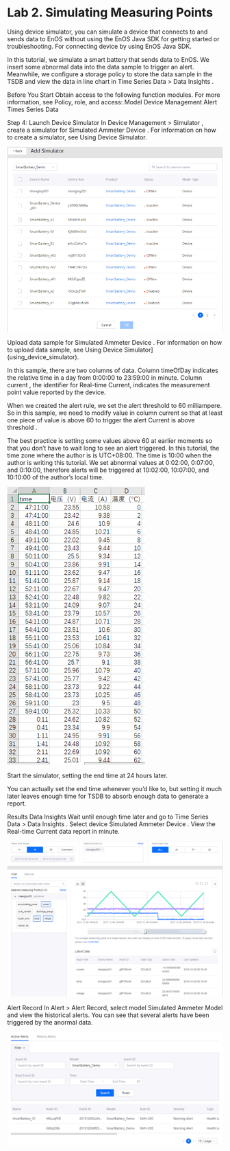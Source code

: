 # Lab 2. Simulating Measuring Points

Using device simulator, you can simulate a device that connects to and sends data to EnOS without using the EnOS Java SDK for getting started or troubleshooting. For connecting device by using EnOS Java SDK.

In this tutorial, we simulate a smart battery that sends data to EnOS. We insert some abnormal data into the 
data sample to trigger an alert. Meanwhile, we configure a storage policy to store the data sample in the TSDB and view the data in line chart in Time Series Data > Data Insights .

Before You Start
Obtain access to the following function modules. For more information, see Policy, role, and access:
Model
Device Management
Alert
Times Series Data

Step 4: Launch Device Simulator
In Device Management > Simulator , create a simulator for Simulated Ammeter Device . For information on how to create a simulator, see Using Device Simulator.

![](media/simulator_add.png)

Upload data sample for Simulated Ammeter Device . For information on how to upload data sample, see Using Device Simulator](using_device_simulator).

In this sample, there are two columns of data. Column timeOfDay indicates the relative time in a day from 0:00:00 to 23:59:00 in minute. Column current , the identifier for Real-time Current, indicates the measurement point value reported by the device.

When we created the alert rule, we set the alert threshold to 60 milliampere. So in this sample, we need to modify value in column current so that at least one piece of value is above 60 to trigger the alert Current is above threshold .

The best practice is setting some values above 60 at earlier moments so that you don’t have to wait long to see an alert triggered. In this tutorial, the time zone where the author is is UTC+08:00. The time is 10:00 when the author is writing this tutorial. We set abnormal values at 0:02:00, 0:07:00, and 0:10:00, therefore alerts will be triggered at 10:02:00, 10:07:00, and 10:10:00 of the author’s local time.


![](media/sim_data.png)

Start the simulator, setting the end time at 24 hours later.

You can actually set the end time whenever you’d like to, but setting it much later leaves enough time for TSDB to absorb enough data to generate a report.

Results
Data Insights
Wait until enough time later and go to Time Series Data > Data Insights . Select device Simulated Ammeter Device . View the Real-time Current data report in minute.

![](media/smart_battery.png)

Alert Record
In Alert > Alert Record, select model Simulated Ammeter Model and view the historical alerts. You can see that several alerts have been triggered by the anormal data.

![](media/alert_active.png)